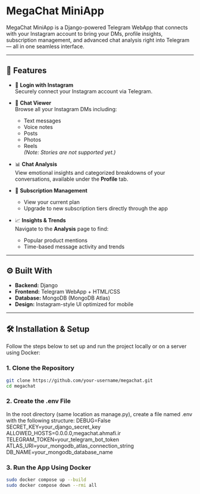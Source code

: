 # MegaChat MiniApp

MegaChat MiniApp is a Django-powered Telegram WebApp that connects with your Instagram account to bring your DMs, profile insights, subscription management, and advanced chat analysis right into Telegram — all in one seamless interface.

---

## 🚀 Features

- 🔐 **Login with Instagram**  
  Securely connect your Instagram account via Telegram.

- 💬 **Chat Viewer**  
  Browse all your Instagram DMs including:
  - Text messages  
  - Voice notes  
  - Posts  
  - Photos  
  - Reels  
  *(Note: Stories are not supported yet.)*

- 📊 **Chat Analysis**  
  View emotional insights and categorized breakdowns of your conversations, available under the **Profile** tab.

- 🧾 **Subscription Management**  
  - View your current plan  
  - Upgrade to new subscription tiers directly through the app

- 📈 **Insights & Trends**  
  Navigate to the **Analysis** page to find:
  - Popular product mentions  
  - Time-based message activity and trends

---

## ⚙️ Built With

- **Backend:** Django  
- **Frontend:** Telegram WebApp + HTML/CSS  
- **Database:** MongoDB (MongoDB Atlas)  
- **Design:** Instagram-style UI optimized for mobile

---

## 🛠️ Installation & Setup

Follow the steps below to set up and run the project locally or on a server using Docker:

### 1. Clone the Repository

```bash
git clone https://github.com/your-username/megachat.git
cd megachat
```
### 2. Create the .env File

In the root directory (same location as manage.py), create a file named .env with the following structure:
DEBUG=False
SECRET_KEY=your_django_secret_key
ALLOWED_HOSTS=0.0.0.0,megachat.ahmafi.ir
TELEGRAM_TOKEN=your_telegram_bot_token
ATLAS_URI=your_mongodb_atlas_connection_string
DB_NAME=your_mongodb_database_name

### 3. Run the App Using Docker

```bash
sudo docker compose up --build
sudo docker compose down --rmi all
```